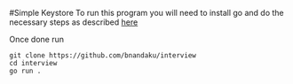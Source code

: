 #Simple Keystore
To run this program you will need to install go and do the necessary steps as described [here](https://go.dev/doc/install) 

Once done run
```shell
git clone https://github.com/bnandaku/interview
cd interview
go run .
```